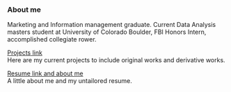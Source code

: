 ### About me

Marketing and Information management graduate. Current Data Analysis masters student at University of Colorado Boulder, FBI Honors Intern, accomplished collegiate rower.

[Projects link](Projects/index.md) <br />
Here are my current projects to include original works and derivative works.

[Resume link and about me](Resume/index.md) <br />
A little about me and my untailored resume.
